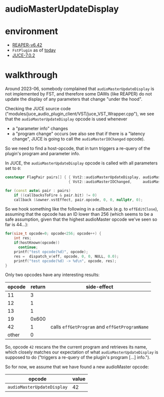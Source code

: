 audioMasterUpdateDisplay
========================

# environment
- [REAPER-v6.42](https://www.reaper.fm/files/6.x/reaper642_linux_x86_64.tar.xz)
- `FstPlugin` as of [today](https://git.iem.at/zmoelnig/FST/-/tree/d9393b06c62619c48abb84a893e8072b16a6100b/src/FstPlugin)
- [JUCE-7.0.2](https://github.com/juce-framework/JUCE/releases/tag/7.0.2)


# walkthrough

Around 2023-06, somebody complained that `audioMasterUpdateDisplay` is not implemented by FST,
and therefore some DAWs (like REAPER) do not update the display of any parameters that change "under the hood".

Checking the JUCE source code ("modules/juce_audio_plugin_client/VST/juce_VST_Wrapper.cpp"),
we see that the `audioMasterUpdateDisplay` opcode is used whenever
- a "parameter info" changes
- a "program change" occurs
(we also see that if there is a "latency change", JUCE is going to call the `audioMasterIOChanged` opcode).

So we need to find a host-opcode, that in turn triggers a re-query of the plugin's program and parameter info.

In JUCE, the `audioMasterUpdateDisplay` opcode is called with all parameters set to `0`:
~~~C++
constexpr FlagPair pairs[] { { Vst2::audioMasterUpdateDisplay, audioMasterUpdateDisplayBit },
                             { Vst2::audioMasterIOChanged,     audioMasterIOChangedBit } };

for (const auto& pair : pairs)
    if ((callbacksToFire & pair.bit) != 0)
    callback (&owner.vstEffect, pair.opcode, 0, 0, nullptr, 0);
~~~

So we hook something like the following in a callback (e.g. to `effEditClose`),
assuming that the opcode has an ID lower than 256 (which seems to be a safe assumption,
given that the highest audioMaster opcode we've seen so far is 44...):


~~~C++
for(size_t opcode=0; opcode<256; opcode++) {
    int res;
    if(hostKnown(opcode))
      continue;
    printf("test opcode(%d)", opcode);
    res =  dispatch_v(eff, opcode, 0, 0, NULL, 0.0);
    printf("test opcode(%d) -> %d\n", opcode, res);
}
~~~

Only two opcodes have any interesting results:

| opcode | return | side-effect                                   |
|--------|--------|-----------------------------------------------|
| 11     | 3      |                                               |
| 12     | 1      |                                               |
| 13     | 1      |                                               |
| 19     | 0x600  |                                               |
| 42     | 1      | calls `effGetProgram` and `effGetProgramName` |
| other  | 0      |                                               |

So, opcode `42` rescans the the current program and retrieves its name,
which closely matches our expectation of what `audioMasterUpdateDisplay`
is supposed to do ("triggers a re-query of the plugin's program [...] info.").

So for now, we assume that we have found a new audioMaster opcode:

| opcode                            | value |
|-----------------------------------|-------|
| `audioMasterUpdateDisplay`        | 42    |
